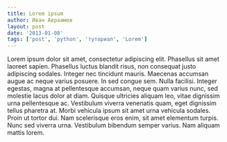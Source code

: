 ```yaml
---
title: Lorem ipsum
author: Иван Авраамов
layout: post
date: '2013-01-08'
tags: ['post', 'python', 'туториал', 'Lorem']
---
```


Lorem ipsum dolor sit amet, consectetur adipiscing elit.
Phasellus sit amet laoreet sapien. Phasellus luctus blandit
risus, non consequat justo adipiscing sodales. Integer nec
tincidunt mauris. Maecenas accumsan augue ac neque varius
posuere. In sed congue sem. Nulla facilisi. Integer egestas,
magna at pellentesque accumsan, neque quam varius nunc, sed
molestie lacus dolor at diam. Quisque ultricies aliquam leo,
vitae dignissim urna pellentesque ac. Vestibulum viverra
venenatis quam, eget dignissim tellus pharetra at. Morbi
vehicula ipsum sit amet urna vehicula sodales. Proin ut
tortor dui. Nam scelerisque eros enim, sit amet elementum
turpis. Nunc sed viverra urna. Vestibulum bibendum semper
varius. Nam aliquam mattis lorem.
